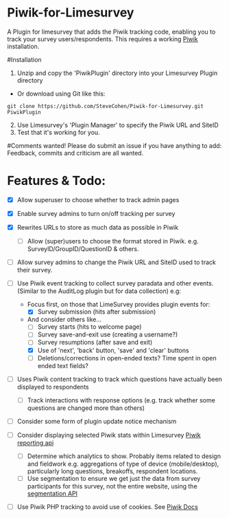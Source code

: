 # Piwik-for-Limesurvey
A Plugin for limesurvey that adds the Piwik tracking code, enabling you to track your survey users/respondents. This requires a working [Piwik](http://www.piwik.org) installation.

#Installation 
1. Unzip and copy the 'PiwikPlugin' directory into  your Limesurvey Plugin directory
 - Or download using Git like this:
 ```
 git clone https://github.com/SteveCohen/Piwik-for-Limesurvey.git PiwikPlugin
 ```

 
2. Use Limesurvey's 'Plugin Manager' to specify the Piwik URL and SiteID
3. Test that it's working for you. 

#Comments wanted!
Please do submit an issue if you have anything to add: Feedback, commits and criticism are all wanted.

# Features & Todo:
- [x] Allow superuser to choose whether to track admin pages
- [x] Enable survey admins to turn on/off tracking per survey
- [x] Rewrites URLs to store as much data as possible in Piwik
	- [ ] Allow (super)users to choose the format stored in Piwik. e.g. SurveyID/GroupID/QuestionID & others.
- [ ] Allow survey admins to change the Piwik URL and SiteID used to track their survey.
- [ ] Use Piwik event tracking to collect survey paradata and other events. (Similar to the AuditLog plugin but for data collection) e.g:
	- Focus first, on those that LimeSurvey provides plugin events for:
		- [x] Survey submission (hits after submission)
	- And consider others like...
		- [ ] Survey starts (hits to welcome page)
		- [ ] Survey save-and-exit use (creating a username?)
		- [ ] Survey resumptions (after save and exit)
		- [x] Use of 'next', 'back' button, 'save' and 'clear' buttons
		- [ ] Deletions/corrections in open-ended texts? Time spent in open ended text fields?
- [ ] Uses Piwik content tracking to track which questions have actually been displayed to respondents
	- [ ] Track interactions with response options (e.g. track whether some questions are changed more than others)
- [ ] Consider some form of plugin update notice mechanism
- [ ] Consider displaying selected Piwik stats within Limesurvey [Piwik reporting api](http://developer.piwik.org/api-reference/reporting-api)
	- [ ] Determine which analytics to show. Probably items related to design and fieldwork e.g. aggregations of type of device (mobile/desktop), particularly long questions, breakoffs, respondent locations.
	- [ ] Use segmentation to ensure we get just the data from survey participants for this survey, not the entire website, using the [segmentation API](http://developer.piwik.org/api-reference/reporting-api-segmentation)
- [ ] Use Piwik PHP tracking to avoid use of cookies. See [Piwik Docs](http://piwik.org/docs/tracking-api/#use-case-tracking-data-using-the-php-client)



